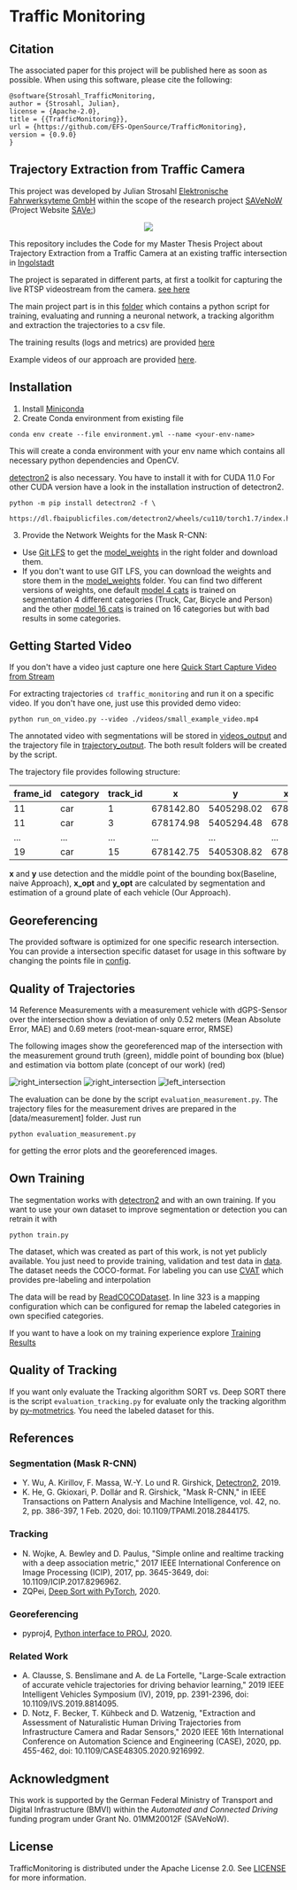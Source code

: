 # Traffic Monitoring 

## Citation
The associated paper for this project will be published here as soon as possible. When using this software, please cite the following: 
```
@software{Strosahl_TrafficMonitoring,
author = {Strosahl, Julian},
license = {Apache-2.0},
title = {{TrafficMonitoring}},
url = {https://github.com/EFS-OpenSource/TrafficMonitoring},
version = {0.9.0}
}
```

## Trajectory Extraction from Traffic Camera
This project was developed by Julian Strosahl [Elektronische Fahrwerksyteme GmbH](https://www.efs-auto.com/) within the scope of the research project
[SAVeNoW](https://www.bmvi.de/SharedDocs/DE/Artikel/DG/AVF-projekte/savenow.html) (Project Website [SAVe:](https://save-in.digital/))

<p align="center">
    <img src="docs/demo.gif"/>
</p>

This repository includes the Code for my Master Thesis Project about Trajectory Extraction from a Traffic Camera at an existing
traffic intersection in [Ingolstadt](https://osm.org/go/0JET~re9E)

The project is separated in different parts, at first a toolkit for capturing the live RTSP videostream from the camera.
[see here](./camera_stream_recording/README.md)

The main project part is in this [folder](./traffic_monitoring) which contains a python script for training, evaluating and running a neuronal
network, a tracking algorithm and extraction the trajectories to a csv file.

The training results (logs and metrics) are provided [here](./training_log_results/README.md)

Example videos of our approach are provided [here](./example_videos). 

## Installation
1. Install [Miniconda](https://docs.conda.io/en/latest/miniconda.html)
2. Create Conda environment from existing file
```
conda env create --file environment.yml --name <your-env-name>
```
This will create a conda environment with your env name which contains all necessary python dependencies and OpenCV.

[detectron2](https://github.com/facebookresearch/detectron2) is also necessary. You have to install it with for CUDA 11.0
For other CUDA version have a look in the installation instruction of detectron2.

```
python -m pip install detectron2 -f \
  https://dl.fbaipublicfiles.com/detectron2/wheels/cu110/torch1.7/index.html
```
3. Provide the Network Weights for the Mask R-CNN:
- Use [Git LFS](https://git-lfs.github.com/) to get the [model_weights](./traffic_monitoring/model_weights) in the right folder and download them.
- If you don't want to use GIT LFS, you can download the weights and store them in the [model_weights](./traffic_monitoring/model_weights) folder. You can find two different versions of weights, one default [model 4 cats](https://drive.google.com/file/d/1ighKwkCM24oC5ZtSd5Wn3nFJF-LtcSUb/view?usp=sharing) is trained on segmentation 4 different categories (Truck, Car, Bicycle and Person) and the other [model 16 cats](https://drive.google.com/file/d/1h3ZiJZgoKQ211ZSVRC6IKuVpXNZJBIs2/view) is trained on 16 categories but with bad results in some categories.

## Getting Started Video

If you don't have a video just capture one here [Quick Start Capture Video from Stream ](camera_stream_recording/README.md)

For extracting trajectories `cd traffic_monitoring` and run it on a specific video. If you don't have one, just use this provided demo video:

```
python run_on_video.py --video ./videos/small_example_video.mp4
```

The annotated video with segmentations will be stored in [videos_output](./traffic_monitoring/videos/videos_output) and the trajectory file in [trajectory_output](./traffic_monitoring/videos/trajectory_output). The both result folders will be created by the script.

The trajectory file provides following structure: 

|  frame_id | category  | track_id  | x  | y | x_opt | y_opt |
|---|---|---|---|---|---|---|
| 11  | car  | 1  | 678142.80 | 5405298.02 | 678142.28| 5405298.20
| 11  | car  | 3 | 678174.98 | 5405294.48 | 678176.03 | 5405295.02
| ... | ... | ... | ... | ... | ... | ... |
| 19 | car  | 15 | 678142.75 | 5405308.82 | 678142.33 | 5405308.84|

**x** and **y** use detection and the middle point of the bounding box(Baseline, naive Approach), **x_opt** and **y_opt** are calculated by segmentation and estimation of a ground plate of each vehicle (Our Approach).

## Georeferencing

The provided software is optimized for one specific research intersection. You can provide a intersection specific dataset for usage in this software by changing the points file in [config](./traffic_monitoring/config).

## Quality of Trajectories

14 Reference Measurements with a measurement vehicle with dGPS-Sensor over the intersection show a deviation of only 0.52 meters (Mean Absolute Error, MAE) and 0.69 meters (root-mean-square error, RMSE)

The following images show the georeferenced map of the intersection with the measurement ground truth (green), middle point of bounding box (blue) and estimation via bottom plate (concept of our work) (red)

![right_intersection](docs/right_intersection.png)
![right_intersection](docs/right_2_intersection.png)
![left_intersection](docs/left_intersection.png)

The evaluation can be done by the script `evaluation_measurement.py`. The trajectory files for the measurement drives are prepared in the [data/measurement] folder. Just run 

```
python evaluation_measurement.py 
```
for getting the error plots and the georeferenced images.

## Own Training

The segmentation works with [detectron2](https://github.com/facebookresearch/detectron2) and with an own training. If you want to use your own dataset to improve segmentation or detection you can retrain it with 

```
python train.py
```
The dataset, which was created as part of this work, is not yet publicly available. 
You just need to provide training, validation and test data in [data](data/dataset). The dataset needs the COCO-format. For labeling you can use [CVAT](https://github.com/jul095/cvat) which provides pre-labeling and interpolation

The data will be read by [ReadCOCODataset](./traffic_monitoring/read_dataset/ReadCOCODataset.py). In line 323 is a mapping configuration which can be configured for remap the labeled categories in own specified categories.

If you want to have a look on my training experience explore [Training Results](./training_log_results/README.md)

## Quality of Tracking
If you want only evaluate the Tracking algorithm SORT vs. Deep SORT there is the script `evaluation_tracking.py` for evaluate only the tracking algorithm by [py-motmetrics](https://github.com/cheind/py-motmetrics). You need the labeled dataset for this.

## References

### Segmentation (Mask R-CNN)
- Y. Wu, A. Kirillov, F. Massa, W.-Y. Lo und R. Girshick, [Detectron2](https://github.com/facebookresearch/detectron2), 2019.
- K. He, G. Gkioxari, P. Dollár and R. Girshick, "Mask R-CNN," in IEEE Transactions on Pattern Analysis and Machine Intelligence, vol. 42, no. 2, pp. 386-397, 1 Feb. 2020, doi: 10.1109/TPAMI.2018.2844175.
### Tracking
- N. Wojke, A. Bewley and D. Paulus, "Simple online and realtime tracking with a deep association metric," 2017 IEEE International Conference on Image Processing (ICIP), 2017, pp. 3645-3649, doi: 10.1109/ICIP.2017.8296962.
- ZQPei, [Deep Sort with PyTorch](https://github.com/ZQPei/deep_sort_pytorch), 2020.
### Georeferencing
- pyproj4, [Python interface to PROJ](https://github.com/pyproj4/pyproj), 2020.
### Related Work

- A. Clausse, S. Benslimane and A. de La Fortelle, "Large-Scale extraction of accurate vehicle trajectories for driving behavior learning," 2019 IEEE Intelligent Vehicles Symposium (IV), 2019, pp. 2391-2396, doi: 10.1109/IVS.2019.8814095.
- D. Notz, F. Becker, T. Kühbeck and D. Watzenig, "Extraction and Assessment of Naturalistic Human Driving Trajectories from Infrastructure Camera and Radar Sensors," 2020 IEEE 16th International Conference on Automation Science and Engineering (CASE), 2020, pp. 455-462, doi: 10.1109/CASE48305.2020.9216992.



## Acknowledgment
This work is supported by the German Federal Ministry of Transport and Digital Infrastructure (BMVI) within the *Automated and Connected Driving* funding program under Grant No. 01MM20012F (SAVeNoW).

## License
TrafficMonitoring is distributed under the Apache License 2.0. See [LICENSE](./LICENSE) for more information.


